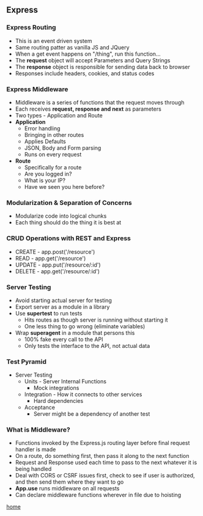 ## Express

### Express Routing
* This is an event driven system
* Same routing patter as vanilla JS and JQuery
* When a get event happens on "/thing", run this function...
* The **request** object will accept Parameters and Query Strings
* The **response** object is responsible for sending data back to browser
* Responses include headers, cookies, and status codes

### Express Middleware
* Middleware is a series of functions that the request moves through
* Each receives **request, response and next** as parameters
* Two types - Application and Route
* **Application**
  * Error handling
  * Bringing in other routes
  * Applies Defaults
  * JSON, Body and Form parsing
  * Runs on every request
* **Route**
  * Specifically for a route
  * Are you logged in?
  * What is your IP?
  * Have we seen you here before?

### Modularization & Separation of Concerns
* Modularize code into logical chunks
* Each thing should do the thing it is best at

### CRUD Operations with REST and Express
* CREATE - app.post('/resource')
* READ - app.get('/resource')
* UPDATE - app.put('/resource/:id')
* DELETE - app.get('/resource/:id')

### Server Testing
* Avoid starting actual server for testing
* Export server as a module in a library
* Use **supertest** to run tests
  * Hits routes as though server is running without starting it
  * One less thing to go wrong (eliminate variables)
* Wrap **superagent** in a module that persons this
  * 100% fake every call to the API
  * Only tests the interface to the API, not actual data

### Test Pyramid
* Server Testing
  * Units - Server Internal Functions
    * Mock integrations
  * Integration - How it connects to other services
    * Hard dependencies
  * Acceptance
    * Server might be a dependency of another test

### What is Middleware?
  * Functions invoked by the Express.js routing layer before final request handler is made
  * On a route, do something first, then pass it along to the next function
  * Request and Response used each time to pass to the next whatever it is being handled
  * Deal with CORS or CSRF issues first, check to see if user is authorized, and then send them where they want to go
  * **App.use** runs middleware on all requests
  * Can declare middleware functions wherever in file due to hoisting

[home](README.md)